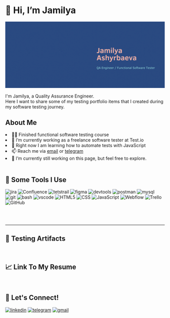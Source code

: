 <h1>👋 Hi, I’m Jamilya</h1>

[![Header](https://github.com/JamilyaAsh/JamilyaAsh/blob/main/assets/JA.gif)](http://linkedin.com/in/jamilyaa/)

I'm Jamilya, a Quality Assurance Engineer. <br/>
Here I want to share some of my testing portfolio items that I created during my software testing journey.
<br/>

<h2>About Me</h2>
<li> 👩‍💻 Finished functional software testing course </li>
<li> 🐞 I’m currently working as a freelance software tester at Test.io </li>
<li> 🧐 Right now I am learning how to automate tests with JavaScript </li>
<li> 📫 Reach me via <a href="mailto:jamaashyrbaeva@gmail.com">email</a> or <a href="https://t.me/jamilya_aa">telegram</a> </li>
<li> 🔭 I’m currently still working on this page, but feel free to explore. </li>
<br/>

<h2>🧰 Some Tools I Use</h2>
<p align="left">
<img src="https://cdn.jsdelivr.net/gh/devicons/devicon/icons/jira/jira-original.svg" title="jira" alt="jira" width="40" height="40"/>
<img src="https://cdn.jsdelivr.net/gh/devicons/devicon/icons/confluence/confluence-original.svg" title="Confluence" alt="Confluence" width="40" height="40"/>
<img src="https://content.testrail.com/hs-fs/hubfs/Group%2039.png" title="testrail" alt="tetstrail" width="40" height="40"/>
<img src="https://cdn.jsdelivr.net/gh/devicons/devicon/icons/figma/figma-original.svg" title="figma" alt="figma" width="40" height="40"/>
<img src="https://d33wubrfki0l68.cloudfront.net/38b5c953a4667366685d55db55d057c86db1fc54/a0fdc/static/acae6b24d940347661ca901ea07f47c1/chrome-dev-logo-icon.png" title="devtools" alt="devtools" width="40" height="40"/>
<img src="https://www.svgrepo.com/show/354202/postman-icon.svg" title="postman" alt="postman" width="40" height="40"/>
<img src="https://cdn.jsdelivr.net/gh/devicons/devicon/icons/mysql/mysql-original.svg" title="mysql" alt="mysql" width="40" height="40"/>
<img src="https://cdn.jsdelivr.net/gh/devicons/devicon/icons/git/git-original.svg" title="git" alt="git" width="40" height="40"/>
<img src="https://upload.wikimedia.org/wikipedia/commons/thumb/4/4b/Bash_Logo_Colored.svg/1024px-Bash_Logo_Colored.svg.png?20180723054350" title="bash" alt="bash" width="40" height="40"/>
<img src="https://cdn.jsdelivr.net/gh/devicons/devicon/icons/vscode/vscode-original.svg" title="vscode" alt="vscode" width="40" height="40"/>
<img src="https://cdn-icons-png.flaticon.com/512/919/919827.png" title="HTML5" alt="HTML5" width="40" height="40"/>
<img src="https://cdn.jsdelivr.net/gh/devicons/devicon/icons/css3/css3-plain.svg" title="CSS" alt="CSS" width="40" height="40"/>
<img src="https://cdn.jsdelivr.net/gh/devicons/devicon/icons/javascript/javascript-plain.svg" title="JavaScript" alt="JavaScript" width="40" height="40"/>
<img src="https://cdn.jsdelivr.net/gh/devicons/devicon/icons/webflow/webflow-original.svg" title="Webflow" alt="Webflow" width="40" height="40"/>
<img src="https://cdn.jsdelivr.net/gh/devicons/devicon/icons/trello/trello-original.svg" title="Trello" alt="Trello" width="40" height="40"/>
<img src="https://cdn.jsdelivr.net/gh/devicons/devicon/icons/github/github-original.svg" title="GitHub" alt="GitHub" width="40" height="40"/> 
</p>
<br />
<br />

---
<h2>📝 Testing Artifacts</h2>

<br/>

## 📈 Link To My Resume

<br/>

## 🔗 Let's Connect!

<a href= "https://www.linkedin.com/in/jamilyaa/"><img src="https://img.icons8.com/?size=512&id=13930&format=png" width="40" height="40" alt="linkedin"/></a>
<a href= "https://t.me/jamilya_aa"><img src="https://img.icons8.com/?size=512&id=63306&format=png" width="40" height="40" alt="telegram"/></a>
<a href= "mailto:jamaashyrbaeva@gmail.com"><img src="https://img.icons8.com/?size=512&id=P7UIlhbpWzZm&format=png" width="40" height="40" alt="gmail"/></a>
